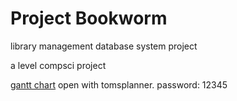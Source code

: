 # Project Bookworm
library management database system project

a level compsci project


[gantt chart](https://www.tomsplanner.com/public/project-bookworm)
open with tomsplanner. password: 12345
